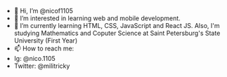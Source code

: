 - 👋 Hi, I’m @nicof1105
- 👀 I’m interested in learning web and mobile development. 
- 🌱 I’m currently learning HTML, CSS, JavaScript and React JS. Also, I'm studying Mathematics and Coputer Science at Saint Petersburg's State University (First Year)
- 📫 How to reach me:
- Ig: @nico.1105
- Twitter: @militricky

<!---
nicof1105/nicof1105 is a ✨ special ✨ repository because its `README.md` (this file) appears on your GitHub profile.
You can click the Preview link to take a look at your changes.
--->
